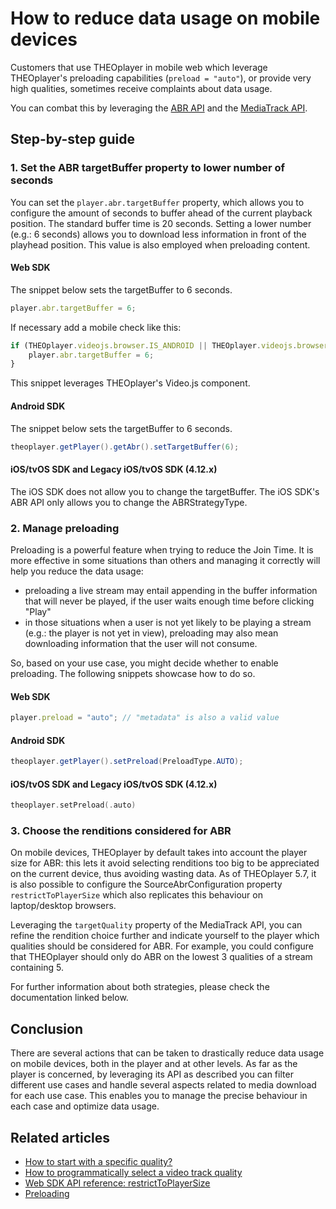 # How to reduce data usage on mobile devices

Customers that use THEOplayer in mobile web which leverage THEOplayer's preloading capabilities (`preload = "auto"`), or provide very high qualities, sometimes receive complaints about data usage.

You can combat this by leveraging the [ABR API](pathname:///theoplayer/v8/api-reference/web/interfaces/ABRConfiguration.html) and the [MediaTrack API](pathname:///theoplayer/v8/api-reference/web/interfaces/MediaTrack.html).

## Step-by-step guide

### 1. Set the ABR targetBuffer property to lower number of seconds
You can set the `player.abr.targetBuffer` property, which allows you to configure the amount of seconds to buffer ahead of the current playback position. The standard buffer time is 20 seconds. Setting a lower number (e.g.: 6 seconds) allows you to download less information in front of the playhead position.
This value is also employed when preloading content.

#### Web SDK

The snippet below sets the targetBuffer to 6 seconds.

```js
player.abr.targetBuffer = 6;
```

If necessary add a mobile check like this:

```js
if (THEOplayer.videojs.browser.IS_ANDROID || THEOplayer.videojs.browser.IS_IOS || ... ) {
    player.abr.targetBuffer = 6;
}
```
This snippet leverages THEOplayer's Video.js component.

#### Android SDK

The snippet below sets the targetBuffer to 6 seconds.

```java
theoplayer.getPlayer().getAbr().setTargetBuffer(6);
```

#### iOS/tvOS SDK and Legacy iOS/tvOS SDK (4.12.x)

The iOS SDK does not allow you to change the targetBuffer. The iOS SDK's ABR API only allows you to change the ABRStrategyType.

### 2. Manage preloading

Preloading is a powerful feature when trying to reduce the Join Time. It is more effective in some situations than others and managing it correctly will help you reduce the data usage:
* preloading a live stream may entail appending in the buffer information that will never be played, if the user waits enough time before clicking "Play"
* in those situations when a user is not yet likely to be playing a stream (e.g.: the player is not yet in view), preloading may also mean downloading information that the user will not consume.   
  
So, based on your use case, you might decide whether to enable preloading.
The following snippets showcase how to do so. 

#### Web SDK

```js
player.preload = "auto"; // "metadata" is also a valid value
```

#### Android SDK

```java 
theoplayer.getPlayer().setPreload(PreloadType.AUTO);
```

#### iOS/tvOS SDK and Legacy iOS/tvOS SDK (4.12.x)

   ```swift
   theoplayer.setPreload(.auto)
   ```
### 3. Choose the renditions considered for ABR

On mobile devices, THEOplayer by default takes into account the player size for ABR: this lets it avoid selecting renditions too big to be appreciated on the current device, thus avoiding wasting data. As of THEOplayer 5.7, it is also possible to configure the SourceAbrConfiguration property `restrictToPlayerSize` which also replicates this behaviour on laptop/desktop browsers. 

Leveraging the `targetQuality` property of the MediaTrack API, you can refine the rendition choice further and indicate yourself to the player which qualities should be considered for ABR. For example, you could configure that THEOplayer should only do ABR on the lowest 3 qualities of a stream containing 5.

For further information about both strategies, please check the documentation linked below.

## Conclusion
There are several actions that can be taken to drastically reduce data usage on mobile devices, both in the player and at other levels.
As far as the player is concerned, by leveraging its API as described you can filter different use cases and handle several aspects related to media download for each use case. This enables you to manage the precise behaviour in each case and optimize data usage.

## Related articles

- [How to start with a specific quality?](05-how-to-start-with-specific-quality.md)
- [How to programmatically select a video track quality](03-how-to-select-video-track-quality.md)
- [Web SDK API reference: restrictToPlayerSize](pathname:///theoplayer/v8/api-reference/web/interfaces/SourceAbrConfiguration.html#restrictToPlayerSize)
- [Preloading](../07-miscellaneous/09-preloading.md)
